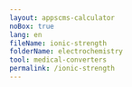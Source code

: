 ```yaml
---
layout: appscms-calculator
noBox: true
lang: en
fileName: ionic-strength
folderName: electrochemistry
tool: medical-converters
permalink: /ionic-strength
---
```

